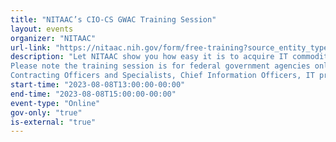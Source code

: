 ```yaml
---
title: "NITAAC’s CIO-CS GWAC Training Session"
layout: events
organizer: "NITAAC"
url-link: "https://nitaac.nih.gov/form/free-training?source_entity_type=node&source_entity_id=167981"
description: "Let NITAAC show you how easy it is to acquire IT commodity products and commodity-enabling solutions, on site or in the cloud. CIO-CS is a Best in Class (BIC), Everything IT solution for federal or DoD agencies. CIO-CS enables agencies to access both Original Equipment Manufacturers (OEMs) and Value-Added Resellers (VARs) offering innovative and proven commodities and commodity-enabling solutions on site or in the cloud. Sign up today to learn more!
Please note the training session is for federal government agencies only. If you are not a federal government agency and would like to request a training session, please contact NITAAC Support for assistance.
Contracting Officers and Specialists, Chief Information Officers, IT program officials and anyone on your team who is involved in the IT procurement process can benefit from attending a NITAAC training session. All attendees will receive 2 Continuous Learning Points (CLP) for attending this training."
start-time: "2023-08-08T13:00:00-00:00"
end-time: "2023-08-08T15:00:00-00:00"
event-type: "Online"
gov-only: "true"
is-external: "true"
---
```

